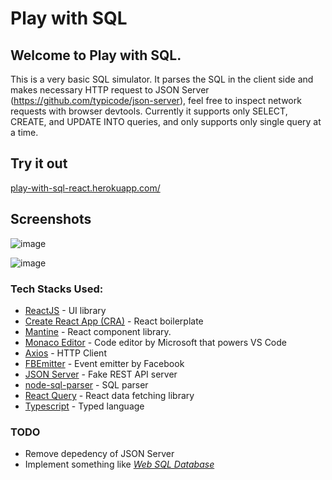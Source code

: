 # Play with SQL

## Welcome to Play with SQL.
This is a very basic SQL simulator. It parses the SQL in the client side and makes necessary HTTP request to JSON Server (https://github.com/typicode/json-server), feel free to inspect network requests with browser devtools.
Currently it supports only SELECT, CREATE, and  UPDATE INTO queries, and only supports only single query at a time.

## Try it out

[play-with-sql-react.herokuapp.com/](https://play-with-sql-react.herokuapp.com/)

## Screenshots
![image](https://user-images.githubusercontent.com/14818143/172134504-e599ba64-eb38-4149-a883-a74a4c21c20a.png)

![image](https://user-images.githubusercontent.com/14818143/172134434-66cde28a-8be6-499f-a469-a81d31be655d.png)

### Tech Stacks Used:

- [ReactJS](https://reactjs.org/) - UI library
- [Create React App (CRA)](https://create-react-app.dev/) - React boilerplate
- [Mantine](https://mantine.dev/) - React component library.
- [Monaco Editor](https://microsoft.github.io/monaco-editor/) - Code editor by Microsoft that powers VS Code
- [Axios](https://axios-http.com/) - HTTP Client
- [FBEmitter](https://github.com/facebookarchive/emitter) - Event emitter by Facebook
- [JSON Server](https://github.com/typicode/json-server) - Fake REST API server
- [node-sql-parser](https://github.com/taozhi8833998/node-sql-parser) - SQL parser
- [React Query](https://react-query.tanstack.com/) - React data fetching library
- [Typescript](https://www.typescriptlang.org/) - Typed language

### TODO
- Remove depedency of JSON Server
- Implement something like [*Web SQL Database*](https://caniuse.com/sql-storage)
